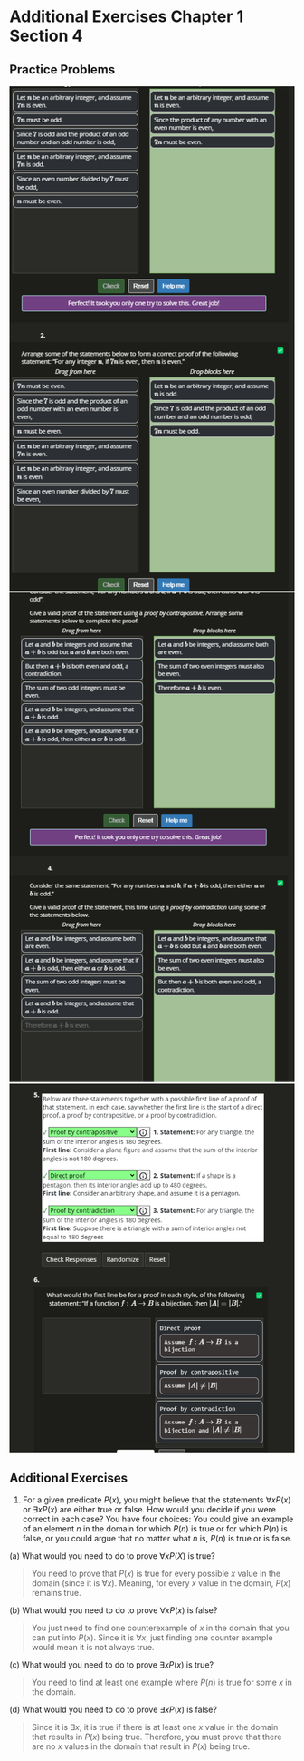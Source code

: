 # Additional Exercises Chapter 1 Section 4

## Practice Problems

![1and2](./ch1s4images/1and2.png)
![3and4](./ch1s4images/3and4.png)
![5and6](./ch1s4images/5and6.png)


## Additional Exercises

1. For a given predicate $P(x)$, you might believe that the statements $\forall x P(x)$ or $\exists x P(x)$ are either true or false. How would you decide if you were correct in each case? You have four choices: You could give an example of an element $n$ in the domain for which $P(n)$ is true or for which $P(n)$ is false, or you could argue that no matter what $n$ is, $P(n)$ is true or is false.

(a) What would you need to do to prove $\forall x P(X)$ is true?

> You need to prove that $P(x)$ is true for every possible $x$ value in the domain (since it is $\forall x$). Meaning, for every $x$ value in the domain, $P(x)$ remains true.

(b) What would you need to do to prove $\forall x P(x)$ is false?

> You just need to find one counterexample of $x$ in the domain that you can put into $P(x)$. Since it is $\forall x$, just finding one counter example would mean it is not always true.

(c) What would you need to do to prove $\exists x P(x)$ is true?

> You need to find at least one example where $P(n)$ is true for some $x$ in the domain.

(d) What would you need to do to prove $\exists x P(x)$ is false?

> Since it is $\exists x$, it is true if there is at least one $x$ value in the domain that results in $P(x)$ being true. Therefore, you must prove that there are no $x$ values in the domain that result in $P(x)$ being true.
